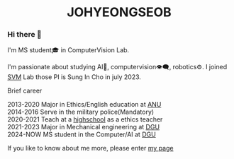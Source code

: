 # <center> JOHYEONGSEOB </center>  


### Hi there 👋

I'm MS student🎓 in ComputerVision Lab.

I'm passionate about studying AI🤖, computervision👁️‍🗨️, robotics⚙️. I joined [SVM](https://sites.google.com/view/csi2267svm/) Lab those PI is Sung In Cho in july 2023.

Brief career

2013-2020 Major in Ethics/English education at [ANU](https://tc.andong.ac.kr/)<br/>
2014-2016 Serve in the military police(Mandatory)<br/>
2020-2021 Teach at a [highschool](https://school.gyo6.net/yeongju-girl/main.do) as a ethics teacher<br/>
2021-2023 Major in Mechanical engineering at [DGU](https://mecha.dongguk.edu/main)<br/>
2024-NOW  MS student in the Computer/AI at [DGU](https://sites.google.com/view/csi2267svm)<br/>

If you like to know about me more, please enter [my page](https://johyeongseob.github.io/)

<!--
**johyeongseob/johyeongseob** is a ✨ _special_ ✨ repository because its `README.md` (this file) appears on your GitHub profile.

Here are some ideas to get you started:

- 🔭 I’m currently working on ...
- 🌱 I’m currently learning ...
- 👯 I’m looking to collaborate on ...
- 🤔 I’m looking for help with ...
- 💬 Ask me about ...
- 📫 How to reach me: ...
- 😄 Pronouns: ...
- ⚡ Fun fact: ...
-->
